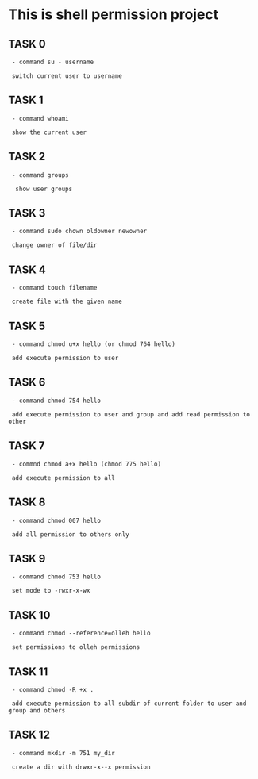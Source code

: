 # This is shell permission project

  ## TASK 0
  
     - command su - username

     switch current user to username

  ## TASK 1

     - command whoami

     show the current user

  ## TASK 2

     - command groups
     
      show user groups


  ## TASK 3


     - command sudo chown oldowner newowner

     change owner of file/dir

  ## TASK 4


     - command touch filename

     create file with the given name


  ## TASK 5


     - command chmod u+x hello (or chmod 764 hello)

     add execute permission to user


  ## TASK 6


     - command chmod 754 hello

     add execute permission to user and group and add read permission to other


  ## TASK 7

     - commnd chmod a+x hello (chmod 775 hello) 
     
     add execute permission to all


  ## TASK 8


     - command chmod 007 hello

     add all permission to others only

  ## TASK 9


     - command chmod 753 hello

     set mode to -rwxr-x-wx


  ## TASK 10


     - command chmod --reference=olleh hello

     set permissions to olleh permissions


  ## TASK 11


     - command chmod -R +x .

     add execute permission to all subdir of current folder to user and group and others


  ## TASK 12

     - command mkdir -m 751 my_dir

     create a dir with drwxr-x--x permission

